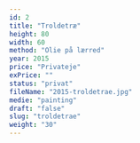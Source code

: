```yaml
---
id: 2
title: "Troldetræ"
height: 80
width: 60
method: "Olie på lærred"
year: 2015
price: "Privateje"
exPrice: ""
status: "privat"
fileName: "2015-troldetrae.jpg"
medie: "painting"
draft: "false"
slug: "troldetrae"
weight: "30"
---
```

